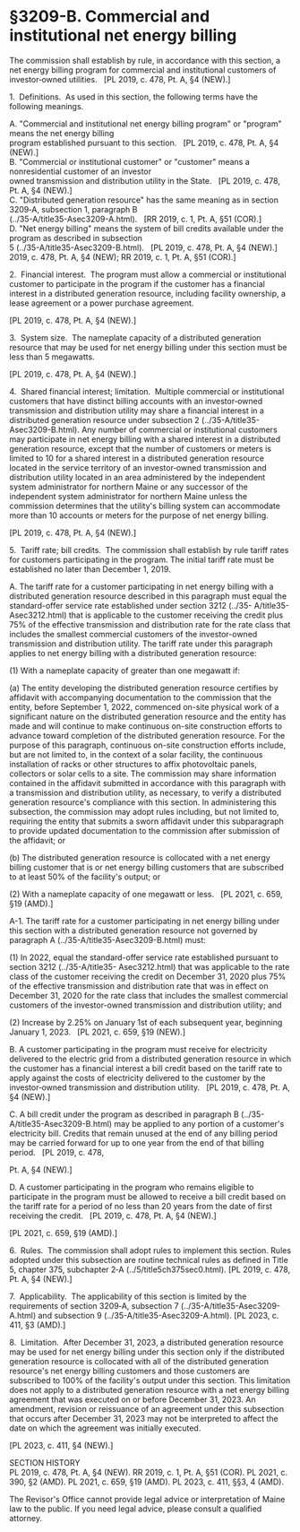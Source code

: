 # §3209-B. Commercial and institutional net energy billing  

The commission shall establish by rule, in accordance with this section, a net energy billing program for commercial and institutional customers of investor‑owned utilities.   [PL 2019, c. 478, Pt. A, §4 (NEW).]  

1.  Definitions.  As used in this section, the following terms have the following meanings.  

A. "Commercial and institutional net energy billing program" or "program" means the net energy billing   
program established pursuant to this section.   [PL 2019, c. 478, Pt. A, §4 (NEW).]   
B. "Commercial or institutional customer" or "customer" means a nonresidential customer of an investor  
owned transmission and distribution utility in the State.   [PL 2019, c. 478, Pt. A, §4 (NEW).]   
C. "Distributed generation resource" has the same meaning as in section 3209‑A, subsection 1, paragraph B   
(../35-A/title35-Asec3209-A.html).   [RR 2019, c. 1, Pt. A, §51 (COR).]   
D. "Net energy billing" means the system of bill credits available under the program as described in subsection   
5 (../35-A/title35-Asec3209-B.html).   [PL 2019, c. 478, Pt. A, §4 (NEW).]   
2019, c. 478, Pt. A, §4 (NEW); RR 2019, c. 1, Pt. A, §51 (COR).]  

2.  Financial interest.  The program must allow a commercial or institutional customer to participate in the program if the customer has a financial interest in a distributed generation resource, including facility ownership, a lease agreement or a power purchase agreement.  

[PL 2019, c. 478, Pt. A, §4 (NEW).]  

3.  System size.  The nameplate capacity of a distributed generation resource that may be used for net energy billing under this section must be less than 5 megawatts.  

[PL 2019, c. 478, Pt. A, §4 (NEW).]  

4.  Shared financial interest; limitation.  Multiple commercial or institutional customers that have distinct billing accounts with an investor‑owned transmission and distribution utility may share a financial interest in a distributed generation resource under subsection 2 (../35-A/title35-Asec3209-B.html). Any number of commercial or institutional customers may participate in net energy billing with a shared interest in a distributed generation resource, except that the number of customers or meters is limited to 10 for a shared interest in a distributed generation resource located in the service territory of an investor‑owned transmission and distribution utility located in an area administered by the independent system administrator for northern Maine or any successor of the independent system administrator for northern Maine unless the commission determines that the utility's billing system can accommodate more than 10 accounts or meters for the purpose of net energy billing.  

[PL 2019, c. 478, Pt. A, §4 (NEW).]  

5.  Tariff rate; bill credits.  The commission shall establish by rule tariff rates for customers participating in the program. The initial tariff rate must be established no later than December 1, 2019.  

A. The tariff rate for a customer participating in net energy billing with a distributed generation resource described in this paragraph must equal the standard-offer service rate established under section 3212 (../35- A/title35-Asec3212.html) that is applicable to the customer receiving the credit plus $75\%$ of the effective transmission and distribution rate for the rate class that includes the smallest commercial customers of the investor-owned transmission and distribution utility. The tariff rate under this paragraph applies to net energy billing with a distributed generation resource:  

(1) With a nameplate capacity of greater than one megawatt if:  

(a) The entity developing the distributed generation resource certifies by affidavit with accompanying documentation to the commission that the entity, before September 1, 2022, commenced on-site physical work of a significant nature on the distributed generation resource and the entity has made and will continue to make continuous on-site construction efforts to advance toward completion of the distributed generation resource. For the purpose of this paragraph, continuous on-site construction efforts include, but are not limited to, in the context of a solar facility, the continuous installation of racks or other structures to affix photovoltaic panels, collectors or solar cells to a site. The commission may share information contained in the affidavit submitted in accordance with this paragraph with a transmission and distribution utility, as necessary, to verify a distributed generation resource's compliance with this section. In administering this subsection, the commission may adopt rules including, but not limited to, requiring the entity that submits a sworn affidavit under this subparagraph to provide updated documentation to the commission after submission of the affidavit; or  

(b) The distributed generation resource is collocated with a net energy billing customer that is or net energy billing customers that are subscribed to at least $50\%$ of the facility's output; or  

(2) With a nameplate capacity of one megawatt or less.   [PL 2021, c. 659, §19 (AMD).]  

A-1. The tariff rate for a customer participating in net energy billing under this section with a distributed generation resource not governed by paragraph A (../35-A/title35-Asec3209-B.html) must:  

(1) In 2022, equal the standard-offer service rate established pursuant to section 3212 (../35-A/title35- Asec3212.html) that was applicable to the rate class of the customer receiving the credit on December 31, 2020 plus $75\%$ of the effective transmission and distribution rate that was in effect on December 31, 2020 for the rate class that includes the smallest commercial customers of the investor-owned transmission and distribution utility; and  

(2) Increase by $2.25\%$ on January 1st of each subsequent year, beginning January 1, 2023.   [PL 2021, c. 659, §19 (NEW).]  

B. A customer participating in the program must receive for electricity delivered to the electric grid from a distributed generation resource in which the customer has a financial interest a bill credit based on the tariff rate to apply against the costs of electricity delivered to the customer by the investor‑owned transmission and distribution utility.   [PL 2019, c. 478, Pt. A, §4 (NEW).]  

C. A bill credit under the program as described in paragraph B (../35-A/title35-Asec3209-B.html) may be applied to any portion of a customer's electricity bill. Credits that remain unused at the end of any billing period may be carried forward for up to one year from the end of that billing period.   [PL 2019, c. 478,  

Pt. A, §4 (NEW).]  

D. A customer participating in the program who remains eligible to participate in the program must be allowed to receive a bill credit based on the tariff rate for a period of no less than 20 years from the date of first receiving the credit.   [PL 2019, c. 478, Pt. A, §4 (NEW).]  

[PL 2021, c. 659, §19 (AMD).]  

6.  Rules.  The commission shall adopt rules to implement this section. Rules adopted under this subsection are routine technical rules as defined in Title 5, chapter 375, subchapter 2‑A (../5/title5ch375sec0.html). [PL 2019, c. 478, Pt. A, §4 (NEW).]  

7.  Applicability.  The applicability of this section is limited by the requirements of section 3209‑A, subsection 7 (../35-A/title35-Asec3209-A.html) and subsection 9 (../35-A/title35-Asec3209-A.html). [PL 2023, c. 411, §3 (AMD).]  

8.  Limitation.  After December 31, 2023, a distributed generation resource may be used for net energy billing under this section only if the distributed generation resource is collocated with all of the distributed generation resource's net energy billing customers and those customers are subscribed to $100\%$ of the facility's output under this section. This limitation does not apply to a distributed generation resource with a net energy billing agreement that was executed on or before December 31, 2023. An amendment, revision or reissuance of an agreement under this subsection that occurs after December 31, 2023 may not be interpreted to affect the date on which the agreement was initially executed.  

[PL 2023, c. 411, §4 (NEW).]  

SECTION HISTORY   
PL 2019, c. 478, Pt. A, §4 (NEW). RR 2019, c. 1, Pt. A, §51 (COR). PL 2021, c. 390, §2 (AMD). PL 2021, c. 659, §19 (AMD). PL 2023, c. 411, §§3, 4 (AMD).  

The Revisor's Office cannot provide legal advice or interpretation of Maine law to the public. If you need legal advice, please consult a qualified attorney.  